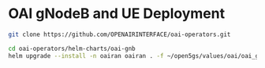 # OAI gNodeB and UE Deployment

```sh
git clone https://github.com/OPENAIRINTERFACE/oai-operators.git
```

```sh
cd oai-operators/helm-charts/oai-gnb
helm upgrade --install -n oairan oairan . -f ~/open5gs/values/oai/oai_gnb.yaml --create-namespace
```

